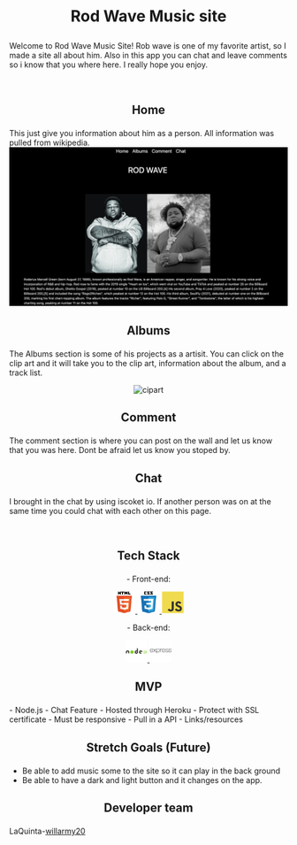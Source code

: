 # <p align="center"> Rod Wave Music site</p>

Welcome to Rod Wave Music Site! Rob wave is one of my favorite artist, so I made a site all about him. Also in this app you can chat and leave comments so i know that you where here. I really hope you enjoy. 
<p align ="center" >
<img width="750" alt="" src="/public/images/rodwave/ipod.png">
</p>


## <p align="center"> Home</p>
This just give you information about him as a person. All information was pulled from wikipedia.
<img width="1000" alt="about us" src="/public/images/rodwave/intro.png">


## <p align="center"> Albums</p>
The Albums section is some of his projects as a artisit. You can click on the clip art and it will take you to the clip art, information about the album, and a track list. 
  
<p align="center">
  <img width="750" alt="cipart" src="/public/images/rodwave/clipart.png">
</p>

## <p align="center"> Comment</p>
The comment section is where you can post on the wall and let us know that you was here. Dont be afraid let us know you stoped by.



## <p align="center"> Chat</p>
<p> I brought in the chat by using iscoket io. If another person was on at the same time you could chat with each other on this page. </p></br>



## <p align="center"> Tech Stack </p>

<p align="center">- Front-end:</p> <p align="center"> <a href="https://www.w3.org/html/" target="_blank"> <img src="https://raw.githubusercontent.com/devicons/devicon/master/icons/html5/html5-original-wordmark.svg" alt="html5" width="40" height="40"/> </a>  <a href="https://www.w3schools.com/css/" target="_blank"> <img src="https://raw.githubusercontent.com/devicons/devicon/master/icons/css3/css3-original-wordmark.svg" alt="css3" width="40" height="40"/> </a><a href="https://developer.mozilla.org/en-US/docs/Web/JavaScript" target="_blank"> <img src="https://raw.githubusercontent.com/devicons/devicon/master/icons/javascript/javascript-original.svg" alt="javascript" width="40" height="40"/> </a> <p>
<p align="center">- Back-end:</p> <p align="center"> <a href="https://nodejs.org" target="_blank"> <img src="https://raw.githubusercontent.com/devicons/devicon/master/icons/nodejs/nodejs-original-wordmark.svg" alt="nodejs" width="40" height="40"/> </a> <a href="https://expressjs.com" target="_blank"> <img src="https://raw.githubusercontent.com/devicons/devicon/master/icons/express/express-original-wordmark.svg" alt="express" width="40" height="40"/> </a>  <p>



## <p align="center"> MVP</p>
<p aling="center">
-  Node.js
-  Chat Feature
- Hosted through Heroku
- Protect with SSL certificate
- Must be responsive
- Pull in a API
- Links/resources
</p>

## <p align="center"> Stretch Goals (Future)</p>
- Be able to add music some to the site so it can play in the back ground
- Be able to have a dark and light button and it changes on the app. 


## <p align="center"> Developer team</p>

LaQuinta-[willarmy20](https://github.com/willarmy20)



